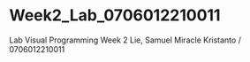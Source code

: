 # Week2_Lab_0706012210011
Lab Visual Programming Week 2 Lie, Samuel Miracle Kristanto / 0706012210011
